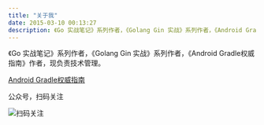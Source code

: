 ```yaml
---
title: "关于我"
date: 2015-03-10 00:13:27
description: 《Go 实战笔记》系列作者，《Golang Gin 实战》系列作者，《Android Gradle权威指南》作者，现负责技术管理
---
```


《Go 实战笔记》系列作者，《Golang Gin 实战》系列作者，《Android Gradle权威指南》作者，现负责技术管理。

[Android Gradle权威指南](http://yuedu.baidu.com/ebook/14a722970740be1e640e9a3e)

公众号，扫码关注

![扫码关注](/img/qrcode_for_weixin.jpg)



